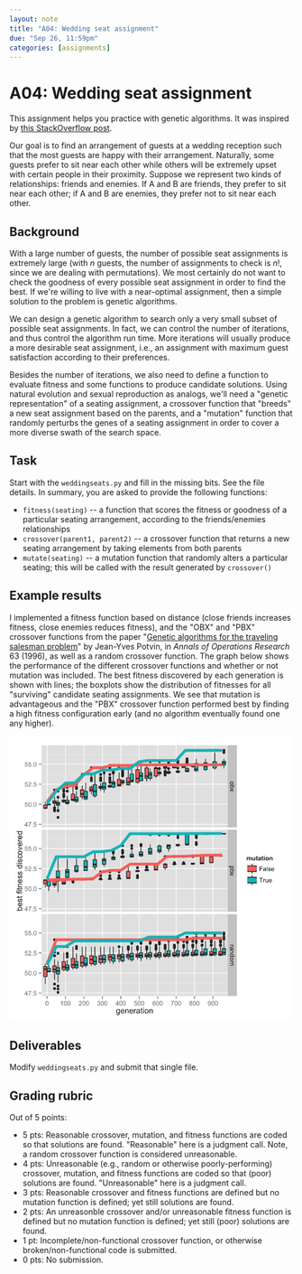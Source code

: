 ```yaml
---
layout: note
title: "A04: Wedding seat assignment"
due: "Sep 26, 11:59pm"
categories: [assignments]
---
```


# A04: Wedding seat assignment

This assignment helps you practice with genetic algorithms. It was inspired by [this StackOverflow post](http://stackoverflow.com/a/1591577).

Our goal is to find an arrangement of guests at a wedding reception such that the most guests are happy with their arrangement. Naturally, some guests prefer to sit near each other while others will be extremely upset with certain people in their proximity. Suppose we represent two kinds of relationships: friends and enemies. If A and B are friends, they prefer to sit near each other; if A and B are enemies, they prefer not to sit near each other.

## Background

With a large number of guests, the number of possible seat assignments is extremely large (with $n$ guests, the number of assignments to check is $n!$, since we are dealing with permutations). We most certainly do not want to check the goodness of every possible seat assignment in order to find the best. If we're willing to live with a near-optimal assignment, then a simple solution to the problem is genetic algorithms.

We can design a genetic algorithm to search only a very small subset of possible seat assignments. In fact, we can control the number of iterations, and thus control the algorithm run time. More iterations will usually produce a more desirable seat assignment, i.e., an assignment with maximum guest satisfaction according to their preferences.

Besides the number of iterations, we also need to define a function to evaluate fitness and some functions to produce candidate solutions. Using natural evolution and sexual reproduction as analogs, we'll need a "genetic representation" of a seating assignment, a crossover function that "breeds" a new seat assignment based on the parents, and a "mutation" function that randomly perturbs the genes of a seating assignment in order to cover a more diverse swath of the search space.

## Task

Start with the `weddingseats.py` and fill in the missing bits. See the file details. In summary, you are asked to provide the following functions:

- `fitness(seating)` -- a function that scores the fitness or goodness of a particular seating arrangement, according to the friends/enemies relationships
- `crossover(parent1, parent2)` -- a crossover function that returns a new seating arrangement by taking elements from both parents
- `mutate(seating)` -- a mutation function that randomly alters a particular seating; this will be called with the result generated by `crossover()`

## Example results

I implemented a fitness function based on distance (close friends increases fitness, close enemies reduces fitness), and the "OBX" and "PBX" crossover functions from the paper "[Genetic algorithms for the traveling salesman problem](http://www.inf.tu-dresden.de/content/institutes/ki/cl/study/summer14/pssai/slides/GA_for_TSP.pdf)" by Jean-Yves Potvin, in *Annals of Operations Research* 63 (1996), as well as a random crossover function. The graph below shows the performance of the different crossover functions and whether or not mutation was included. The best fitness discovered by each generation is shown with lines; the boxplots show the distribution of fitnesses for all "surviving" candidate seating assignments. We see that mutation is advantageous and the "PBX" crossover function performed best by finding a high fitness configuration early (and no algorithm eventually found one any higher).

![Wedding seat assignment comparison](/images/weddingseats-comparison.png)

## Deliverables

Modify `weddingseats.py` and submit that single file.

## Grading rubric

Out of 5 points:

- 5 pts: Reasonable crossover, mutation, and fitness functions are coded so that solutions are found. "Reasonable" here is a judgment call. Note, a random crossover function is considered unreasonable.
- 4 pts: Unreasonable (e.g., random or otherwise poorly-performing) crossover, mutation, and fitness functions are coded so that (poor) solutions are found. "Unreasonable" here is a judgment call.
- 3 pts: Reasonable crossover and fitness functions are defined but no mutation function is defined; yet still solutions are found.
- 2 pts: An unreasonble crossover and/or unreasonable fitness function is defined but no mutation function is defined; yet still (poor) solutions are found.
- 1 pt: Incomplete/non-functional crossover function, or otherwise broken/non-functional code is submitted.
- 0 pts: No submission.


